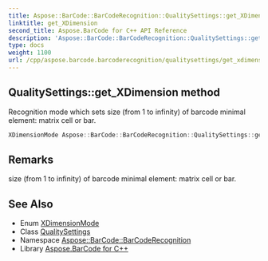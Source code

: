 ```yaml
---
title: Aspose::BarCode::BarCodeRecognition::QualitySettings::get_XDimension method
linktitle: get_XDimension
second_title: Aspose.BarCode for C++ API Reference
description: 'Aspose::BarCode::BarCodeRecognition::QualitySettings::get_XDimension method. Recognition mode which sets size (from 1 to infinity) of barcode minimal element: matrix cell or bar in C++.'
type: docs
weight: 1100
url: /cpp/aspose.barcode.barcoderecognition/qualitysettings/get_xdimension/
---
```

## QualitySettings::get_XDimension method


Recognition mode which sets size (from 1 to infinity) of barcode minimal element: matrix cell or bar.

```cpp
XDimensionMode Aspose::BarCode::BarCodeRecognition::QualitySettings::get_XDimension() const
```

## Remarks


size (from 1 to infinity) of barcode minimal element: matrix cell or bar. 



## See Also

* Enum [XDimensionMode](../../xdimensionmode/)
* Class [QualitySettings](../)
* Namespace [Aspose::BarCode::BarCodeRecognition](../../)
* Library [Aspose.BarCode for C++](../../../)

